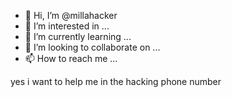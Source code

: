 - 👋 Hi, I’m @millahacker
- 👀 I’m interested in ...
- 🌱 I’m currently learning ...
- 💞️ I’m looking to collaborate on ...
- 📫 How to reach me ...

<!---
millahacker/millahacker is a ✨ special ✨ repository because its `README.md` (this file) appears on your GitHub profile.
You can click the Preview link to take a look at your changes.
--->yes i want to help me in the hacking phone number

